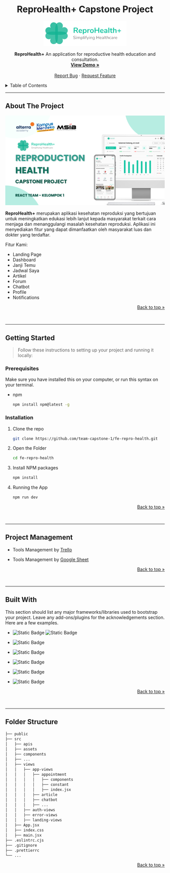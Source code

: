 <!-- TITLE -->

<div id="readme-top" align="center" >
   <h1>
    ReproHealth+ Capstone Project
    </h1>
    <a  href="https://github.com/othneildrew/Best-README-Template">
        <img src="./src/assets/logo-reprohealth.png" alt="Logo" width="auto" height="80">
    </a>
    <br />
</div>
<p align="center">
    <b>ReproHealth+</b> An application for reproductive health education and consultation.
    <br />
    <a href="https://reprohealth.netlify.app/"><strong>View Demo »</strong></a>
    <br />
    <br />
    <a href="https://github.com/team-capstone-1/fe-repro-health/issues">Report Bug</a>
    ·
    <a href="https://github.com/team-capstone-1/fe-repro-health/issues">Request Feature</a>
</p>

<!-- TABLE OF CONTENTS -->
<details>
  <summary>Table of Contents</summary>
  <ul>
    <li>
      <a href="#about-the-project">About The Project</a>
    </li>
    <li><a href="#getting-started">Getting Started</a></li>
    <li><a href="#project-management">Project Management</a></li>
    <li><a href="#built-with">Built With</a></li>
    <li><a href="#folder-structure">Folder Structure</a></li>
  </ul>
</details>

---

## About The Project

![thumbnail](./src/assets/thumbnail-reprohealth.png)

<b>ReproHealth+</b> merupakan aplikasi kesehatan reproduksi yang bertujuan untuk meningkatkan edukasi lebih lanjut kepada masyarakat terkait cara menjaga dan menanggulangi masalah kesehatan reproduksi. Aplikasi ini menyediakan fitur yang dapat dimanfaatkan oleh masyarakat luas dan dokter yang terdaftar.

Fitur Kami:

- Landing Page
- Dashboard
- Janji Temu
- Jadwal Saya
- Artikel
- Forum
- Chatbot
- Profile
- Notifications

<p align="right"><a href="#readme-top"> Back to top  &#187;</a></p>
<br/>

---

## Getting Started

> Follow these instructions to setting up your project and running it locally:

### Prerequisites

Make sure you have installed this on your computer, or run this syntax on your terminal.

- npm

  ```sh
  npm install npm@latest -g
  ```

### Installation

1. Clone the repo

   ```sh
   git clone https://github.com/team-capstone-1/fe-repro-health.git
   ```

2. Open the Folder

   ```sh
   cd fe-repro-health
   ```

3. Install NPM packages

   ```sh
   npm install
   ```

4. Running the App

   ```sh
   npm run dev
   ```

<p align="right"><a href="#readme-top"> Back to top  &#187;</a></p>
<br/>

---

## Project Management

- Tools Management by [Trello](https://trello.com/b/p98N36ej/react-section "Trello")

- Tools Management by [Google Sheet](https://docs.google.com/spreadsheets/d/19hWmioxQcot7XRc-tBKNSKc15jsOboLjY8s74rWJsrs/edit?usp=sharing "Google Sheet")

<p align="right"><a href="#readme-top"> Back to top  &#187;</a></p>
<br/>

---

## Built With

This section should list any major frameworks/libraries used to bootstrap your project. Leave any add-ons/plugins for the acknowledgements section. Here are a few examples.

- ![Static Badge](https://img.shields.io/badge/React-%2361DAFB?style=fot-the-badge&logo=react&color=%23000&link=https%3A%2F%2Fant.design%2Fdocs%2Freact%2Fintroduce) ![Static Badge](https://img.shields.io/badge/Vite-%23646CFF?style=fot-the-badge&logo=vite&color=%23000)

- ![Static Badge](https://img.shields.io/badge/Ant%20Design-%230170FE?style=fot-the-badge&logo=ant%20design&color=%230170FE&link=https%3A%2F%2Fant.design%2Fdocs%2Freact%2Fintroduce)

- ![Static Badge](https://img.shields.io/badge/Tailwind%20CSS-%2306B6D4?style=fot-the-badge&logo=tailwind%20css&color=%23000&link=https%3A%2F%2Fant.design%2Fdocs%2Freact%2Fintroduce)

- ![Static Badge](https://img.shields.io/badge/React%20Hook%20Form-%23EC5990?style=fot-the-badge&logo=react%20hook%20form&color=%23ffd4e1)

- ![Static Badge](https://img.shields.io/badge/React%20Router-%23CA4245?style=fot-the-badge&logo=react%20router&color=%23000)

- ![Static Badge](https://img.shields.io/badge/Axios-%235A29E4?style=fot-the-badge&logo=axios&color=%235A29E4)

<p align="right"><a href="#readme-top"> Back to top  &#187;</a></p>
<br/>

---

## Folder Structure

```
├── public
├── src
│   ├── apis
│   ├── assets
│   ├── components
│   ├── ...
│   ├── views
│   │   ├── app-views
│   │   │   ├── appointment
│   │   │   │   ├── components
│   │   │   │   ├── constant
│   │   │   │   ├── index.jsx
│   │   │   ├── article
│   │   │   ├── chatbot
│   │   │   ├── ...
│   │   ├── auth-views
│   │   ├── error-views
│   │   ├── landing-views
│   ├── App.jsx
│   ├── index.css
│   ├── main.jsx
├── .eslintrc.cjs
├── .gitignore
├── .prettierrc
└── ...
```

<p align="right"><a href="#readme-top"> Back to top  &#187;</a></p>
